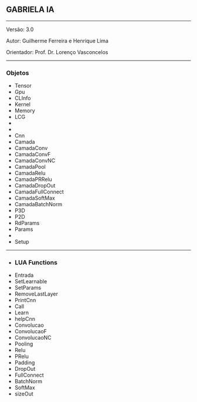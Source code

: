 ## GABRIELA IA
____
Versão: 3.0

Autor: Guilherme Ferreira e Henrique Lima

Orientador: Prof. Dr. Lorenço Vasconcelos


____
### Objetos 
* Tensor
* Gpu
* CLInfo
* Kernel
* Memory
* LCG
*
*
* Cnn
* Camada
* CamadaConv
* CamadaConvF
* CamadaConvNC
* CamadaPool
* CamadaRelu
* CamadaPRRelu
* CamadaDropOut
* CamadaFullConnect
* CamadaSoftMax
* CamadaBatchNorm
* P3D
* P2D
* RdParams
* Params
* 
* Setup
____
* ### LUA Functions
* Entrada
* SetLearnable
* SetParams
* RemoveLastLayer
* PrintCnn
* Call
* Learn
* helpCnn
* Convolucao
* ConvolucaoF
* ConvolucaoNC
* Pooling
* Relu
* PRelu
* Padding
* DropOut
* FullConnect
* BatchNorm
* SoftMax
* sizeOut

